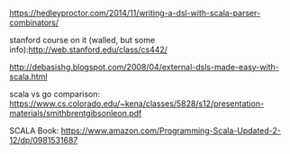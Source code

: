 https://hedleyproctor.com/2014/11/writing-a-dsl-with-scala-parser-combinators/

stanford course on it (walled, but some info):http://web.stanford.edu/class/cs442/

http://debasishg.blogspot.com/2008/04/external-dsls-made-easy-with-scala.html

scala vs go comparison: https://www.cs.colorado.edu/~kena/classes/5828/s12/presentation-materials/smithbrentgibsonleon.pdf


SCALA Book: https://www.amazon.com/Programming-Scala-Updated-2-12/dp/0981531687
